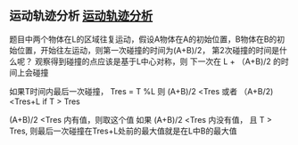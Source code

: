 

## 运动轨迹分析 [运动轨迹分析](pay_off_satwik_sinha_source_code.cpp)
题目中两个物体在L的区域往复运动，假设A物体在A的初始位置，B物体在B的初始位置，开始往左运动，则第一次碰撞的时间为(A+B)/2， 第2次碰撞的时间是什么呢？
观察得到碰撞的点应该是基于L中心对称，则 下一次在 L + （A+B)/2 的时间上会碰撞

如果T时间内最后一次碰撞， Tres = T %L
则 (A+B)/2 <Tres
或者 （A+B/2)<Tres+L if T > Tres


(A+B)/2 <Tres 内有值，则取这个值
如果
 (A+B)/2 <Tres 内没有值， 且 T > Tres, 则最后一次碰撞在Tres+L处前的最大值就是在L中B的最大值

